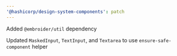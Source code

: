 ```yaml
---
'@hashicorp/design-system-components': patch
---
```


Added `@embroider/util` dependency

Updated `MaskedInput`, `TextInput`, and `Textarea` to use `ensure-safe-component` helper
